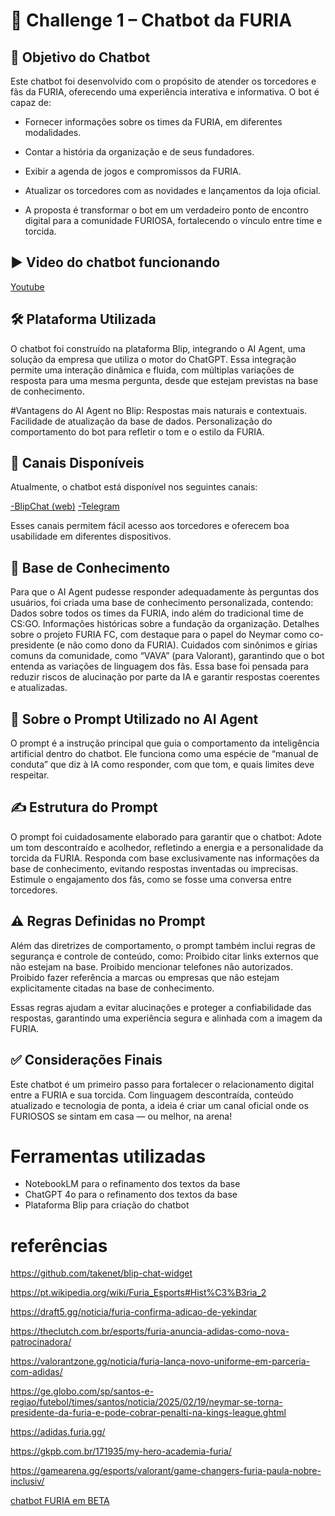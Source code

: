 # 📣 Challenge 1 – Chatbot da FURIA


## 🧠 Objetivo do Chatbot
Este chatbot foi desenvolvido com o propósito de atender os torcedores e fãs da FURIA, oferecendo uma experiência interativa e informativa. O bot é capaz de:

- Fornecer informações sobre os times da FURIA, em diferentes modalidades.
- Contar a história da organização e de seus fundadores.
- Exibir a agenda de jogos e compromissos da FURIA.
- Atualizar os torcedores com as novidades e lançamentos da loja oficial.

- A proposta é transformar o bot em um verdadeiro ponto de encontro digital para a comunidade FURIOSA, fortalecendo o vínculo entre time e torcida.

## ▶️ Video do chatbot funcionando
[Youtube](https://youtu.be/aytrLy46hr8?si=5FXn9LnOTxAiEO1K)

## 🛠️ Plataforma Utilizada
O chatbot foi construído na plataforma Blip, integrando o AI Agent, uma solução da empresa que utiliza o motor do ChatGPT. Essa integração permite uma interação dinâmica e fluida, com múltiplas variações de resposta para uma mesma pergunta, desde que estejam previstas na base de conhecimento.

#Vantagens do AI Agent no Blip:
Respostas mais naturais e contextuais.
Facilidade de atualização da base de dados.
Personalização do comportamento do bot para refletir o tom e o estilo da FURIA.

## 💬 Canais Disponíveis
Atualmente, o chatbot está disponível nos seguintes canais:

[-BlipChat (web)](https://lucas-ferreira-do-nascimento-ks5xa.chat.blip.ai/?appKey=ZnVyaWExMToyNDgyYmRiZC02NDQwLTQ3N2MtOWI0Yy1jYmM3ZTNjZWI0YzU=&_gl=1*1mqetxy*_gcl_au*ODkwNjA1MDI5LjE3NDY1MzQ1NjQ.*_ga*NTA3NDU0NDQuMTc0NjUzNDU2NQ..*_ga_8GVWK8YMGL*czE3NDY1MzY5NTgkbzIkZzEkdDE3NDY1MzcwODEkajkkbDAkaDExOTA1NjM5MTE.)
[-Telegram](https://web.telegram.org/k/#@Lucas_Ferreira_Test_Bot)

Esses canais permitem fácil acesso aos torcedores e oferecem boa usabilidade em diferentes dispositivos.

## 🧾 Base de Conhecimento
Para que o AI Agent pudesse responder adequadamente às perguntas dos usuários, foi criada uma base de conhecimento personalizada, contendo:
Dados sobre todos os times da FURIA, indo além do tradicional time de CS:GO.
Informações históricas sobre a fundação da organização.
Detalhes sobre o projeto FURIA FC, com destaque para o papel do Neymar como co-presidente (e não como dono da FURIA).
Cuidados com sinônimos e gírias comuns da comunidade, como “VAVA” (para Valorant), garantindo que o bot entenda as variações de linguagem dos fãs.
Essa base foi pensada para reduzir riscos de alucinação por parte da IA e garantir respostas coerentes e atualizadas.


## 🧾 Sobre o Prompt Utilizado no AI Agent
O prompt é a instrução principal que guia o comportamento da inteligência artificial dentro do chatbot. Ele funciona como uma espécie de “manual de conduta” que diz à IA como responder, com que tom, e quais limites deve respeitar.

## ✍️ Estrutura do Prompt
O prompt foi cuidadosamente elaborado para garantir que o chatbot:
Adote um tom descontraído e acolhedor, refletindo a energia e a personalidade da torcida da FURIA.
Responda com base exclusivamente nas informações da base de conhecimento, evitando respostas inventadas ou imprecisas.
Estimule o engajamento dos fãs, como se fosse uma conversa entre torcedores.

## ⚠️ Regras Definidas no Prompt
Além das diretrizes de comportamento, o prompt também inclui regras de segurança e controle de conteúdo, como:
Proibido citar links externos que não estejam na base.
Proibido mencionar telefones não autorizados.
Proibido fazer referência a marcas ou empresas que não estejam explicitamente citadas na base de conhecimento.

Essas regras ajudam a evitar alucinações e proteger a confiabilidade das respostas, garantindo uma experiência segura e alinhada com a imagem da FURIA.

## ✅ Considerações Finais
Este chatbot é um primeiro passo para fortalecer o relacionamento digital entre a FURIA e sua torcida. Com linguagem descontraída, conteúdo atualizado e tecnologia de ponta, a ideia é criar um canal oficial onde os FURIOSOS se sintam em casa — ou melhor, na arena!



# Ferramentas utilizadas
- NotebookLM para o refinamento dos textos da base
- ChatGPT 4o para o refinamento dos textos da base
- Plataforma Blip para criação do chatbot

# referências
https://github.com/takenet/blip-chat-widget

https://pt.wikipedia.org/wiki/Furia_Esports#Hist%C3%B3ria_2

https://draft5.gg/noticia/furia-confirma-adicao-de-yekindar

https://theclutch.com.br/esports/furia-anuncia-adidas-como-nova-patrocinadora/

https://valorantzone.gg/noticia/furia-lanca-novo-uniforme-em-parceria-com-adidas/

https://ge.globo.com/sp/santos-e-regiao/futebol/times/santos/noticia/2025/02/19/neymar-se-torna-presidente-da-furia-e-pode-cobrar-penalti-na-kings-league.ghtml

https://adidas.furia.gg/

https://gkpb.com.br/171935/my-hero-academia-furia/

https://gamearena.gg/esports/valorant/game-changers-furia-paula-nobre-inclusiv/

[chatbot FURIA em BETA](https://wa.me/5511993404466)
